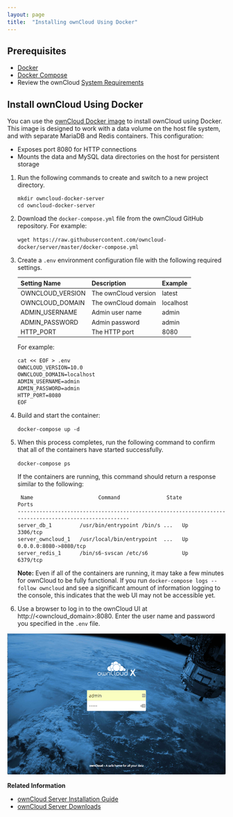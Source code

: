 ```yaml
---
layout: page
title:  "Installing ownCloud Using Docker"
---
```


## Prerequisites

* [Docker](https://docs.docker.com/install/)
* [Docker Compose](https://docs.docker.com/compose/install/)
* Review the ownCloud [System Requirements](https://doc.owncloud.org/server/latest/admin_manual/installation/system_requirements.html)


## Install ownCloud Using Docker

You can use the [ownCloud Docker image](https://hub.docker.com/r/owncloud/server/) to install ownCloud using Docker. This image is designed to work with a data volume on the host file system, and with separate MariaDB and Redis containers. This configuration:

* Exposes port 8080 for HTTP connections
* Mounts the data and MySQL data directories on the host for persistent storage


1. Run the following commands to create and switch to a new project directory.

   ```
   mkdir owncloud-docker-server
   cd owncloud-docker-server
   ```

2. Download the `docker-compose.yml` file from the ownCloud GitHub repository. For example:

   `wget https://raw.githubusercontent.com/owncloud-docker/server/master/docker-compose.yml`

3. Create a `.env` environment configuration file with the following required settings.

   | **Setting Name**     | **Description**          | **Example** |
   |----------------------|--------------------------|-------------|
   | OWNCLOUD_VERSION     | The ownCloud version     | latest      |
   | OWNCLOUD_DOMAIN      | The ownCloud domain      | localhost   |
   | ADMIN_USERNAME       | Admin user name          | admin       |
   | ADMIN_PASSWORD       | Admin password           | admin       |
   | HTTP_PORT            | The HTTP port            | 8080        |

   For example:

   ```
   cat << EOF > .env
   OWNCLOUD_VERSION=10.0
   OWNCLOUD_DOMAIN=localhost
   ADMIN_USERNAME=admin
   ADMIN_PASSWORD=admin
   HTTP_PORT=8080
   EOF
   ```

4. Build and start the container:

   `docker-compose up -d`

5. When this process completes, run the following command to confirm that all of the containers have started successfully.

   `docker-compose ps`

   If the containers are running, this command should return a response similar to the following:

   ```
    Name                     Command               State                     Ports
   -------------------------------------------------------------------------------------------------------
   server_db_1         /usr/bin/entrypoint /bin/s ...   Up      3306/tcp
   server_owncloud_1   /usr/local/bin/entrypoint  ...   Up      0.0.0.0:8080->8080/tcp
   server_redis_1      /bin/s6-svscan /etc/s6           Up      6379/tcp
   ```
   **Note:**
   Even if all of the containers are running, it may take a few minutes for ownCloud to be fully functional. If you run `docker-compose logs --follow owncloud` and see a significant amount of information logging to the console, this indicates that the web UI may not be accessible yet.

6. Use a browser to log in to the ownCloud UI at http://<owncloud_domain>:8080. Enter the user name and password you specified in the `.env` file.

 ![ownCloud UI Login](../images/owncloud-server-login.png)

**Related Information**

* [ownCloud Server Installation Guide](https://doc.owncloud.org/server/latest/admin_manual/installation/)
* [ownCloud Server Downloads](https://owncloud.org/download/)
